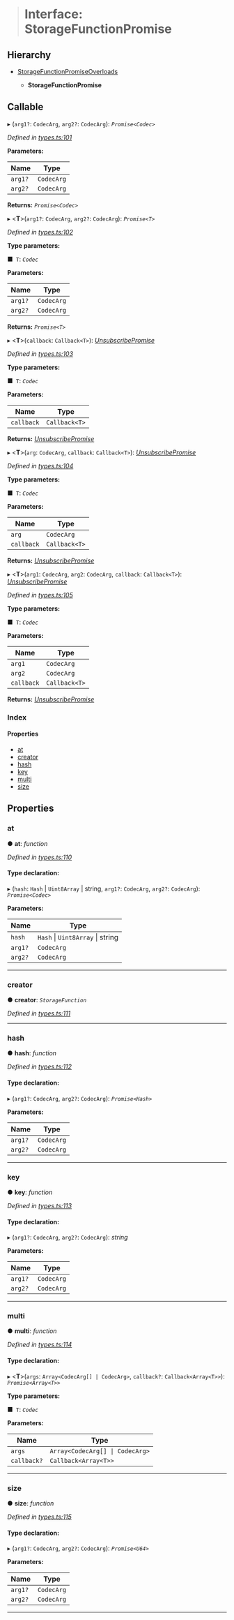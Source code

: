 > # Interface: StorageFunctionPromise

## Hierarchy

* [StorageFunctionPromiseOverloads](_types_.storagefunctionpromiseoverloads.md)

  * **StorageFunctionPromise**

## Callable

▸ (`arg1?`: `CodecArg`, `arg2?`: `CodecArg`): *`Promise<Codec>`*

*Defined in [types.ts:101](https://github.com/polkadot-js/api/blob/8f89b9d/packages/api/src/types.ts#L101)*

**Parameters:**

Name | Type |
------ | ------ |
`arg1?` | `CodecArg` |
`arg2?` | `CodecArg` |

**Returns:** *`Promise<Codec>`*

▸ <**T**>(`arg1?`: `CodecArg`, `arg2?`: `CodecArg`): *`Promise<T>`*

*Defined in [types.ts:102](https://github.com/polkadot-js/api/blob/8f89b9d/packages/api/src/types.ts#L102)*

**Type parameters:**

■` T`: *`Codec`*

**Parameters:**

Name | Type |
------ | ------ |
`arg1?` | `CodecArg` |
`arg2?` | `CodecArg` |

**Returns:** *`Promise<T>`*

▸ <**T**>(`callback`: `Callback<T>`): *[UnsubscribePromise](../modules/_types_.md#unsubscribepromise)*

*Defined in [types.ts:103](https://github.com/polkadot-js/api/blob/8f89b9d/packages/api/src/types.ts#L103)*

**Type parameters:**

■` T`: *`Codec`*

**Parameters:**

Name | Type |
------ | ------ |
`callback` | `Callback<T>` |

**Returns:** *[UnsubscribePromise](../modules/_types_.md#unsubscribepromise)*

▸ <**T**>(`arg`: `CodecArg`, `callback`: `Callback<T>`): *[UnsubscribePromise](../modules/_types_.md#unsubscribepromise)*

*Defined in [types.ts:104](https://github.com/polkadot-js/api/blob/8f89b9d/packages/api/src/types.ts#L104)*

**Type parameters:**

■` T`: *`Codec`*

**Parameters:**

Name | Type |
------ | ------ |
`arg` | `CodecArg` |
`callback` | `Callback<T>` |

**Returns:** *[UnsubscribePromise](../modules/_types_.md#unsubscribepromise)*

▸ <**T**>(`arg1`: `CodecArg`, `arg2`: `CodecArg`, `callback`: `Callback<T>`): *[UnsubscribePromise](../modules/_types_.md#unsubscribepromise)*

*Defined in [types.ts:105](https://github.com/polkadot-js/api/blob/8f89b9d/packages/api/src/types.ts#L105)*

**Type parameters:**

■` T`: *`Codec`*

**Parameters:**

Name | Type |
------ | ------ |
`arg1` | `CodecArg` |
`arg2` | `CodecArg` |
`callback` | `Callback<T>` |

**Returns:** *[UnsubscribePromise](../modules/_types_.md#unsubscribepromise)*

### Index

#### Properties

* [at](_types_.storagefunctionpromise.md#at)
* [creator](_types_.storagefunctionpromise.md#creator)
* [hash](_types_.storagefunctionpromise.md#hash)
* [key](_types_.storagefunctionpromise.md#key)
* [multi](_types_.storagefunctionpromise.md#multi)
* [size](_types_.storagefunctionpromise.md#size)

## Properties

###  at

● **at**: *function*

*Defined in [types.ts:110](https://github.com/polkadot-js/api/blob/8f89b9d/packages/api/src/types.ts#L110)*

#### Type declaration:

▸ (`hash`: `Hash` | `Uint8Array` | string, `arg1?`: `CodecArg`, `arg2?`: `CodecArg`): *`Promise<Codec>`*

**Parameters:**

Name | Type |
------ | ------ |
`hash` | `Hash` \| `Uint8Array` \| string |
`arg1?` | `CodecArg` |
`arg2?` | `CodecArg` |

___

###  creator

● **creator**: *`StorageFunction`*

*Defined in [types.ts:111](https://github.com/polkadot-js/api/blob/8f89b9d/packages/api/src/types.ts#L111)*

___

###  hash

● **hash**: *function*

*Defined in [types.ts:112](https://github.com/polkadot-js/api/blob/8f89b9d/packages/api/src/types.ts#L112)*

#### Type declaration:

▸ (`arg1?`: `CodecArg`, `arg2?`: `CodecArg`): *`Promise<Hash>`*

**Parameters:**

Name | Type |
------ | ------ |
`arg1?` | `CodecArg` |
`arg2?` | `CodecArg` |

___

###  key

● **key**: *function*

*Defined in [types.ts:113](https://github.com/polkadot-js/api/blob/8f89b9d/packages/api/src/types.ts#L113)*

#### Type declaration:

▸ (`arg1?`: `CodecArg`, `arg2?`: `CodecArg`): *string*

**Parameters:**

Name | Type |
------ | ------ |
`arg1?` | `CodecArg` |
`arg2?` | `CodecArg` |

___

###  multi

● **multi**: *function*

*Defined in [types.ts:114](https://github.com/polkadot-js/api/blob/8f89b9d/packages/api/src/types.ts#L114)*

#### Type declaration:

▸ <**T**>(`args`: `Array<CodecArg[] | CodecArg>`, `callback?`: `Callback<Array<T>>`): *`Promise<Array<T>>`*

**Type parameters:**

■` T`: *`Codec`*

**Parameters:**

Name | Type |
------ | ------ |
`args` | `Array<CodecArg[] \| CodecArg>` |
`callback?` | `Callback<Array<T>>` |

___

###  size

● **size**: *function*

*Defined in [types.ts:115](https://github.com/polkadot-js/api/blob/8f89b9d/packages/api/src/types.ts#L115)*

#### Type declaration:

▸ (`arg1?`: `CodecArg`, `arg2?`: `CodecArg`): *`Promise<U64>`*

**Parameters:**

Name | Type |
------ | ------ |
`arg1?` | `CodecArg` |
`arg2?` | `CodecArg` |

___